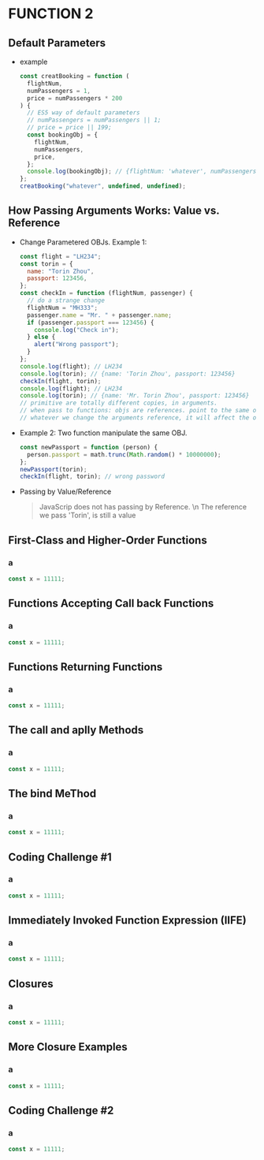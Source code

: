 # FUNCTION 2

## Default Parameters

- example

  ```javascript
  const creatBooking = function (
    flightNum,
    numPassengers = 1,
    price = numPassengers * 200
  ) {
    // ES5 way of default parameters
    // numPassengers = numPassengers || 1;
    // price = price || 199;
    const bookingObj = {
      flightNum,
      numPassengers,
      price,
    };
    console.log(bookingObj); // {flightNum: 'whatever', numPassengers: 1, price: 200}
  };
  creatBooking("whatever", undefined, undefined);
  ```

## How Passing Arguments Works: Value vs. Reference

- Change Parametered OBJs. Example 1:

  ```javascript
  const flight = "LH234";
  const torin = {
    name: "Torin Zhou",
    passport: 123456,
  };
  const checkIn = function (flightNum, passenger) {
    // do a strange change
    flightNum = "MH333";
    passenger.name = "Mr. " + passenger.name;
    if (passenger.passport === 123456) {
      console.log("Check in");
    } else {
      alert("Wrong passport");
    }
  };
  console.log(flight); // LH234
  console.log(torin); // {name: 'Torin Zhou', passport: 123456}
  checkIn(flight, torin);
  console.log(flight); // LH234
  console.log(torin); // {name: 'Mr. Torin Zhou', passport: 123456}
  // primitive are totally different copies, in arguments.
  // when pass to functions: objs are references. point to the same obj.
  // whatever we change the arguments reference, it will affect the original.
  ```

- Example 2: Two function manipulate the same OBJ.

  ```javascript
  const newPassport = function (person) {
    person.passport = math.trunc(Math.random() * 10000000);
  };
  newPassport(torin);
  checkIn(flight, torin); // wrong password
  ```

- Passing by Value/Reference
  > JavaScrip does not has passing by Reference. \n
  > The reference we pass 'Torin', is still a value

## First-Class and Higher-Order Functions

### a

```javascript
const x = 11111;
```

## Functions Accepting Call back Functions

### a

```javascript
const x = 11111;
```

## Functions Returning Functions

### a

```javascript
const x = 11111;
```

## The call and aplly Methods

### a

```javascript
const x = 11111;
```

## The bind MeThod

### a

```javascript
const x = 11111;
```

## Coding Challenge #1

### a

```javascript
const x = 11111;
```

## Immediately Invoked Function Expression (IIFE)

### a

```javascript
const x = 11111;
```

## Closures

### a

```javascript
const x = 11111;
```

## More Closure Examples

### a

```javascript
const x = 11111;
```

## Coding Challenge #2

### a

```javascript
const x = 11111;
```

```

```
